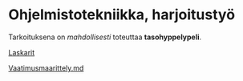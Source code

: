 # Ohjelmistotekniikka, harjoitustyö

Tarkoituksena on *mahdollisesti* toteuttaa **tasohyppelypeli**.

[Laskarit](laskarit/)

[Vaatimusmaarittely.md](dokumentaatio/vaatimusmaarittely.md)
